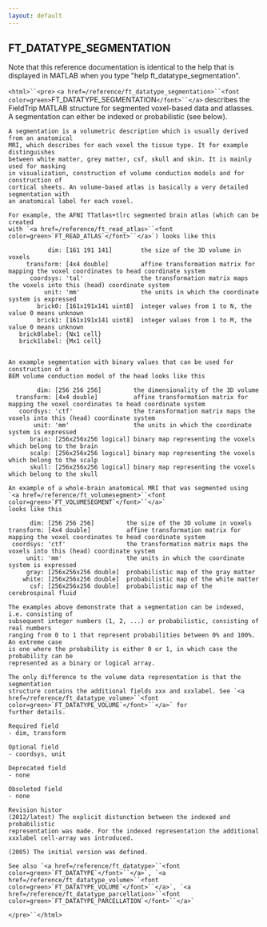 ```yaml
---
layout: default
---
```


##  FT_DATATYPE_SEGMENTATION

Note that this reference documentation is identical to the help that is displayed in MATLAB when you type "help ft_datatype_segmentation".

`<html>``<pre>`
    `<a href=/reference/ft_datatype_segmentation>``<font color=green>`FT_DATATYPE_SEGMENTATION`</font>``</a>` describes the FieldTrip MATLAB structure for segmented
    voxel-based data and atlasses. A segmentation can either be indexed or probabilistic
    (see below).
 
    A segmentation is a volumetric description which is usually derived from an anatomical
    MRI, which describes for each voxel the tissue type. It for example distinguishes
    between white matter, grey matter, csf, skull and skin. It is mainly used for masking
    in visualization, construction of volume conduction models and for construction of
    cortical sheets. An volume-based atlas is basically a very detailed segmentation with
    an anatomical label for each voxel.
 
    For example, the AFNI TTatlas+tlrc segmented brain atlas (which can be created
    with `<a href=/reference/ft_read_atlas>``<font color=green>`FT_READ_ATLAS`</font>``</a>`) looks like this
 
               dim: [161 191 141]        the size of the 3D volume in voxels
         transform: [4x4 double]         affine transformation matrix for mapping the voxel coordinates to head coordinate system
          coordsys: 'tal'                the transformation matrix maps the voxels into this (head) coordinate system
              unit: 'mm'                 the units in which the coordinate system is expressed
            brick0: [161x191x141 uint8]  integer values from 1 to N, the value 0 means unknown
            brick1: [161x191x141 uint8]  integer values from 1 to M, the value 0 means unknown
       brick0label: {Nx1 cell}
       brick1label: {Mx1 cell}
 
 
    An example segmentation with binary values that can be used for construction of a
    BEM volume conduction model of the head looks like this
 
            dim: [256 256 256]         the dimensionality of the 3D volume
      transform: [4x4 double]          affine transformation matrix for mapping the voxel coordinates to head coordinate system
       coordsys: 'ctf'                 the transformation matrix maps the voxels into this (head) coordinate system
           unit: 'mm'                  the units in which the coordinate system is expressed
          brain: [256x256x256 logical] binary map representing the voxels which belong to the brain
          scalp: [256x256x256 logical] binary map representing the voxels which belong to the scalp
          skull: [256x256x256 logical] binary map representing the voxels which belong to the skull
 
    An example of a whole-brain anatomical MRI that was segmented using `<a href=/reference/ft_volumesegment>``<font color=green>`FT_VOLUMESEGMENT`</font>``</a>`
    looks like this
 
          dim: [256 256 256]         the size of the 3D volume in voxels
    transform: [4x4 double]          affine transformation matrix for mapping the voxel coordinates to head coordinate system
     coordsys: 'ctf'                 the transformation matrix maps the voxels into this (head) coordinate system
         unit: 'mm'                  the units in which the coordinate system is expressed
         gray: [256x256x256 double]  probabilistic map of the gray matter
        white: [256x256x256 double]  probabilistic map of the white matter
          csf: [256x256x256 double]  probabilistic map of the cerebrospinal fluid
 
    The examples above demonstrate that a segmentation can be indexed, i.e. consisting of
    subsequent integer numbers (1, 2, ...) or probabilistic, consisting of real numbers
    ranging from 0 to 1 that represent probabilities between 0% and 100%. An extreme case
    is one where the probability is either 0 or 1, in which case the probability can be
    represented as a binary or logical array.
 
    The only difference to the volume data representation is that the segmentation
    structure contains the additional fields xxx and xxxlabel. See `<a href=/reference/ft_datatype_volume>``<font color=green>`FT_DATATYPE_VOLUME`</font>``</a>` for
    further details.
 
    Required field
    - dim, transform
 
    Optional field
    - coordsys, unit
 
    Deprecated field
    - none
 
    Obsoleted field
    - none
 
    Revision histor
    (2012/latest) The explicit distunction between the indexed and probabilistic
    representation was made. For the indexed representation the additional
    xxxlabel cell-array was introduced.
 
    (2005) The initial version was defined.
 
    See also `<a href=/reference/ft_datatype>``<font color=green>`FT_DATATYPE`</font>``</a>`, `<a href=/reference/ft_datatype_volume>``<font color=green>`FT_DATATYPE_VOLUME`</font>``</a>`, `<a href=/reference/ft_datatype_parcellation>``<font color=green>`FT_DATATYPE_PARCELLATION`</font>``</a>`
`</pre>``</html>`

